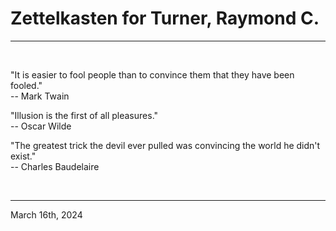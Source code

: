 # Zettelkasten for Turner, Raymond C.

---

<br>


"It is easier to fool people than to convince them that they have been fooled."\
  -- Mark Twain

"Illusion is the first of all pleasures."\
  -- Oscar Wilde

"The greatest trick the devil ever pulled was convincing the world he didn't exist."\
  -- Charles Baudelaire
 

</br>

---
March 16th, 2024
